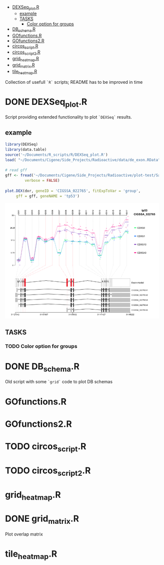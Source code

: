- [DEXSeq<sub>plot</sub>.R](#sec-1)
  - [example](#sec-1-1)
  - [TASKS](#sec-1-2)
    - [Color option for groups](#sec-1-2-1)
- [DB<sub>schema</sub>.R](#sec-2)
- [GOfunctions.R](#sec-3)
- [GOfunctions2.R](#sec-4)
- [circos<sub>script</sub>.R](#sec-5)
- [circos<sub>script2</sub>.R](#sec-6)
- [grid<sub>heatmap</sub>.R](#sec-7)
- [grid<sub>matrix</sub>.R](#sec-8)
- [tile<sub>heatmap</sub>.R](#sec-9)

Collection of usefull `` `R` `` scripts; README has to be improved in time

# DONE DEXSeq<sub>plot</sub>.R<a id="sec-1" name="sec-1"></a>

Script providing extended functionality to plot `` `DEXSeq` `` results.

## example<a id="sec-1-1" name="sec-1-1"></a>

```R
library(DEXSeq)
library(data.table)
source('~/Documents/R_scripts/R/DEXSeq_plot.R')
load( "~/Documents/Cigene/Side_Projects/Radioactive/data/de_exon.RData")

# read gff
gff <- fread('~/Documents/Cigene/Side_Projects/Radioactive/plot-test/Salmon_3p6_Chr_070715_All.filter.gff3', 
	     verbose = FALSE)

plot.DEX(dxr, geneID = 'CIGSSA_022765', fitExpToVar = 'group', 
	 gff = gff, geneNAME = 'tp53')
```

![img](plots/DEXSeq_plot.png)

## TASKS<a id="sec-1-2" name="sec-1-2"></a>

### TODO Color option for groups<a id="sec-1-2-1" name="sec-1-2-1"></a>

# DONE DB<sub>schema</sub>.R<a id="sec-2" name="sec-2"></a>

Old script with some `` `grid` `` code to plot DB schemas

# GOfunctions.R<a id="sec-3" name="sec-3"></a>

# GOfunctions2.R<a id="sec-4" name="sec-4"></a>

# TODO circos<sub>script</sub>.R<a id="sec-5" name="sec-5"></a>

# TODO circos<sub>script2</sub>.R<a id="sec-6" name="sec-6"></a>

# grid<sub>heatmap</sub>.R<a id="sec-7" name="sec-7"></a>

# DONE grid<sub>matrix</sub>.R<a id="sec-8" name="sec-8"></a>

Plot overlap matrix 

# tile<sub>heatmap</sub>.R<a id="sec-9" name="sec-9"></a>
